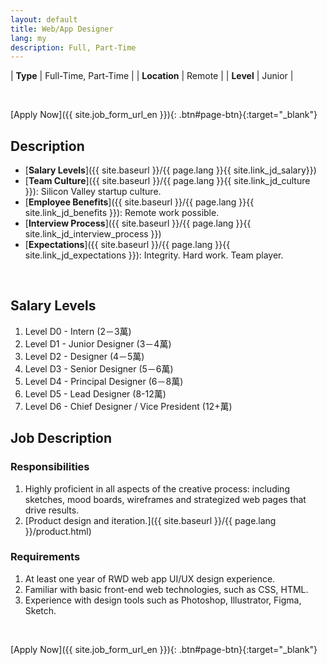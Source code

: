 ```yaml
---
layout: default
title: Web/App Designer
lang: my
description: Full, Part-Time
---
```




| **Type** | Full-Time, Part-Time |
| **Location** | Remote |
| **Level** | Junior |

<br>

[Apply Now]({{ site.job_form_url_en }}){: .btn#page-btn}{:target="_blank"}

## Description
- [**Salary Levels**]({{ site.baseurl }}/{{ page.lang }}{{ site.link_jd_salary}})
- [**Team Culture**]({{ site.baseurl }}/{{ page.lang }}{{ site.link_jd_culture }}): Silicon Valley startup culture.
- [**Employee Benefits**]({{ site.baseurl }}/{{ page.lang }}{{ site.link_jd_benefits }}): Remote work possible.
- [**Interview Process**]({{ site.baseurl }}/{{ page.lang }}{{ site.link_jd_interview_process }})
- [**Expectations**]({{ site.baseurl }}/{{ page.lang }}{{ site.link_jd_expectations }}): Integrity. Hard work. Team player.

<br>

## Salary Levels

1. Level D0 - Intern (2－3萬)
1. Level D1 - Junior Designer (3－4萬)
1. Level D2 - Designer (4－5萬)
1. Level D3 - Senior Designer (5－6萬)
1. Level D4 - Principal Designer (6－8萬)
1. Level D5 - Lead Designer (8-12萬)
1. Level D6 - Chief Designer / Vice President (12+萬)

## Job Description

### Responsibilities
1. Highly proficient in all aspects of the creative process: including sketches, mood boards, wireframes and strategized web pages that drive results.
1. [Product design and iteration.]({{ site.baseurl }}/{{ page.lang }}/product.html)


### Requirements
1. At least one year of RWD web app UI/UX design experience.
1. Familiar with basic front-end web technologies, such as CSS, HTML.
1. Experience with design tools such as Photoshop, Illustrator, Figma, Sketch.

<br>

[Apply Now]({{ site.job_form_url_en }}){: .btn#page-btn}{:target="_blank"}

<br>